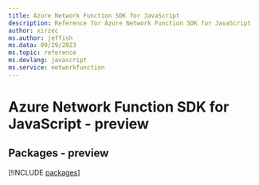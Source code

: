 ```yaml
---
title: Azure Network Function SDK for JavaScript
description: Reference for Azure Network Function SDK for JavaScript
author: xirzec
ms.author: jeffish
ms.data: 09/29/2023
ms.topic: reference
ms.devlang: javascript
ms.service: networkfunction
---
```

# Azure Network Function SDK for JavaScript - preview
## Packages - preview
[!INCLUDE [packages](network-function-index.md)]